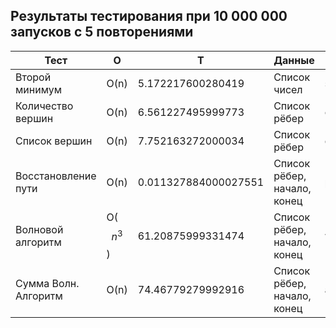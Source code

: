 ## Результаты тестирования при 10 000 000 запусков с 5 повторениями
| Тест                 | O     | T                    | Данные                      | Стенд              |
|----------------------|-------|----------------------|-----------------------------|--------------------|
| Второй минимум       | O(n)  | 5.172217600280419    | Список чисел                | second_min.py       |
| Количество вершин    | O(n)  | 6.561227495999773    | Список рёбер                | count_vertices.py |
| Список вершин        | O(n)  | 7.752163272000034    | Список рёбер                | get_vertices.py   |
| Восстановление пути  | O(n)  | 0.011327884000027551 | Список рёбер, начало, конец | path_rec.py       |
| Волновой алгоритм    | O($$n^3$$)  | 61.20875999331474    | Список рёбер, начало, конец | wave_algorithm.py |
| Сумма Волн. Алгоритм | O(n)  | 74.46779279992916    | Список рёбер, начало, конец | all.py            |
